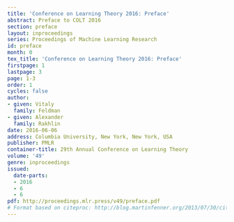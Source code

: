 ```yaml
---
title: 'Conference on Learning Theory 2016: Preface'
abstract: Preface to COLT 2016
section: preface
layout: inproceedings
series: Proceedings of Machine Learning Research
id: preface
month: 0
tex_title: 'Conference on Learning Theory 2016: Preface'
firstpage: 1
lastpage: 3
page: 1-3
order: 1
cycles: false
author:
- given: Vitaly
  family: Feldman
- given: Alexander
  family: Rakhlin
date: 2016-06-06
address: Columbia University, New York, New York, USA
publisher: PMLR
container-title: 29th Annual Conference on Learning Theory
volume: '49'
genre: inproceedings
issued:
  date-parts:
  - 2016
  - 6
  - 6
pdf: http://proceedings.mlr.press/v49/preface.pdf
# Format based on citeproc: http://blog.martinfenner.org/2013/07/30/citeproc-yaml-for-bibliographies/
---
```

